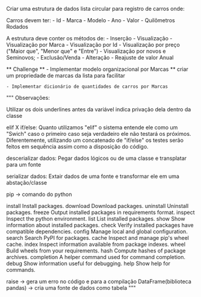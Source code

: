 Criar uma estrutura de dados lista circular para registro de carros onde:

Carros devem ter:
    - Id
    - Marca
    - Modelo
    - Ano
    - Valor
    - Quilômetros Rodados

A estrutura deve conter os métodos de:
    - Inserção
    - Visualização
    - Visualização por Marca
    - Visualização por Id
    - Visualização por preço ("Maior que", "Menor que" e "Entre")
    - Visualização por novos e Seminovos;
    - Exclusão/Venda
    - Alteração
    - Reajuste de valor Anual

** Challenge **
    - Implementar modelo organizacional por Marcas
        ** criar um propriedade de marcas da lista para facilitar

    - Implementar dicionário de quantidades de carros por Marcas

"""
Observações:

Utilizar os dois underlines antes da variável indica privação dela dentro da classe

elif X if/else: Quanto utilizamos "elif" o sistema entende ele como um "Swich" caso o primeiro caso seja verdadeiro ele não testará os próximos. Diferentemente, utilizando um concatenado de "if/else" os testes serão feitos em sequência assim como a disposição do código.

descerializar dados: Pegar dados lógicos ou de uma classe e transplatar para um fonte

serializar dados: Extair dados de uma fonte e transformar ele em uma abstação/classe

pip -> comando do python

  install                     Install packages.
  download                    Download packages.
  uninstall                   Uninstall packages.
  freeze                      Output installed packages in requirements format.
  inspect                     Inspect the python environment.
  list                        List installed packages.
  show                        Show information about installed packages.
  check                       Verify installed packages have compatible dependencies.
  config                      Manage local and global configuration.
  search                      Search PyPI for packages.
  cache                       Inspect and manage pip's wheel cache.
  index                       Inspect information available from package indexes.
  wheel                       Build wheels from your requirements.
  hash                        Compute hashes of package archives.
  completion                  A helper command used for command completion.
  debug                       Show information useful for debugging.
  help                        Show help for commands.

raise -> gera um erro no código e para a compilação
DataFrame(biblioteca pandas) -> cria uma fonte de dados como tabela
"""

